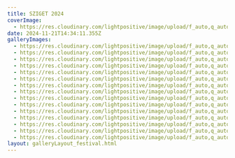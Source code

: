 ```yaml
---
title: SZIGET 2024
coverImage:
  - https://res.cloudinary.com/lightpositive/image/upload/f_auto,q_auto/v1732200296/uploads/SZIGET%202024/Ke%CC%81pernyo%CC%8Bfoto%CC%81_2024-11-21_-_15.44.37.png
date: 2024-11-21T14:34:11.355Z
galleryImages:
  - https://res.cloudinary.com/lightpositive/image/upload/f_auto,q_auto/v1732199798/uploads/SZIGET%202024/IMG_7771.jpg
  - https://res.cloudinary.com/lightpositive/image/upload/f_auto,q_auto/v1732199796/uploads/SZIGET%202024/IMG_7753.jpg
  - https://res.cloudinary.com/lightpositive/image/upload/f_auto,q_auto/v1732199703/uploads/SZIGET%202024/IMG_7448.jpg
  - https://res.cloudinary.com/lightpositive/image/upload/f_auto,q_auto/v1732199702/uploads/SZIGET%202024/IMG_7405.jpg
  - https://res.cloudinary.com/lightpositive/image/upload/f_auto,q_auto/v1732199781/uploads/SZIGET%202024/IMG_7636.jpg
  - https://res.cloudinary.com/lightpositive/image/upload/f_auto,q_auto/v1732199787/uploads/SZIGET%202024/IMG_7587.jpg
  - https://res.cloudinary.com/lightpositive/image/upload/f_auto,q_auto/v1732199792/uploads/SZIGET%202024/IMG_7640.jpg
  - https://res.cloudinary.com/lightpositive/image/upload/f_auto,q_auto/v1732199785/uploads/SZIGET%202024/IMG_7461.jpg
  - https://res.cloudinary.com/lightpositive/image/upload/f_auto,q_auto/v1732199789/uploads/SZIGET%202024/IMG_7538.jpg
  - https://res.cloudinary.com/lightpositive/image/upload/f_auto,q_auto/v1732199793/uploads/SZIGET%202024/IMG_7558.jpg
  - https://res.cloudinary.com/lightpositive/image/upload/f_auto,q_auto/v1732199797/uploads/SZIGET%202024/IMG_7895.jpg
  - https://res.cloudinary.com/lightpositive/image/upload/f_auto,q_auto/v1732199805/uploads/SZIGET%202024/IMG_8051.jpg
  - https://res.cloudinary.com/lightpositive/image/upload/f_auto,q_auto/v1732199803/uploads/SZIGET%202024/IMG_7983.jpg
  - https://res.cloudinary.com/lightpositive/image/upload/f_auto,q_auto/v1732199803/uploads/SZIGET%202024/IMG_7821.jpg
  - https://res.cloudinary.com/lightpositive/image/upload/f_auto,q_auto/v1732199800/uploads/SZIGET%202024/IMG_7970.jpg
layout: galleryLayout_festival.html
---
```

